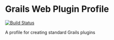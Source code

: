 # Grails Web Plugin Profile

[![Build Status](https://travis-ci.org/grails-profiles/web-plugin.svg?branch=3.1.x)](https://travis-ci.org/grails-profiles/web-plugin)

A profile for creating standard Grails plugins
